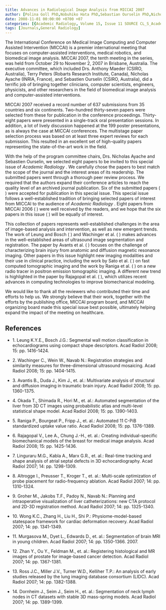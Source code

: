 ```yaml
---
title: Advances in Radiological Image Analysis from MICCAI 2007
author: [Polina Goll PhD,Nobuhiko Hata PhD,Sebastian Ourselin PhD,Nicholas Ayache MD]
date: 2008-11-01 00:00:00 +0700 +07
categories: [{Academic Radiology, Volume 15, Issue 11 SOURCE CL_S_AcademicRadiologyVolume15Issue11 1}]
tags: [Journals,General Radiology]
---
```

The International Conference on Medical Image Computing and Computer Assisted Intervention (MICCAI) is a premier international meeting that focuses on computer-assisted interventions, medical robotics, and biomedical image analysis. MICCAI 2007, the tenth meeting in the series, was held from October 29 to November 2, 2007 in Brisbane, Australia. The executive committee, which included Drs. Anthony Maeder (CSIRO, Australia), Terry Peters (Robarts Research Institute, Canada), Nicholas Ayache (INRIA, France), and Sebastien Ourselin (CSIRO, Australia), did a terrific job of bringing together clinicians, computer scientists, engineers, physicists, and other researchers in the field of biomedical image analysis and computer-assisted interventions.

MICCAI 2007 received a record number of 637 submissions from 35 countries and six continents. Two-hundred thirty-seven papers were selected from these for publication in the conference proceedings. Thirty-eight papers were presented in a single-track oral presentation sessions. In addition, a lot of lively discussion happened at the 199 poster presentations, as is always the case at MICCAI conferences. The multistage paper selection process was based on at least three expert reviews for each submission. This resulted in an excellent set of high-quality papers representing the state-of-the-art work in the field.

With the help of the program committee chairs, Drs. Nicholas Ayache and Sebastien Ourselin, we selected eight papers to be invited to this special issue of _Academic Radiology_ . We carefully chose the papers to best match the scope of the journal and the interest areas of its readership. The submitted papers went through a thorough peer review process. We required that the authors expand their conference articles to reach the quality level of an archived journal publication. Six of the submitted papers ( ) were accepted for publication in this special issue. This special issue follows a well-established tradition of bringing selected papers of interest from MICCAI to the audience of _Academic Radiology_ . Eight papers from MICCAI 2006 ( ) were well received by the readers, and we hope that the six papers in this issue ( ) will be equally of interest.

This collection of papers represents well-established challenges in the area of image-based analysis and intervention, as well as new emergent trends. The work of Leung and Bosch ( ) and Wachinger et al. ( ) makes advances in the well-established areas of ultrasound image segmentation and registration. The paper by Avants et al. ( ) focuses on the challenge of characterizing brain injury from anatomic and diffusion magnetic resonance imaging. Other papers in this issue highlight new imaging modalities and their use in clinical practice, including the work by Sato et al. ( ) on fast computed tomographic imaging and the work by Raniga et al. ( ) on a new radio tracer in positron emission tomographic imaging. A different new trend is highlighted in the paper by Rajagopal et al. ( ), which utilizes recent advances in computing technologies to improve biomechanical modeling.

We would like to thank all the reviewers who contributed their time and efforts to help us. We strongly believe that their work, together with the efforts by the publishing office, MICCAI program board, and MICCAI organizing board made this special issue best possible, ultimately helping expand the impact of the meeting on healthcare.

## References

- 1\. Leung K.Y.E., Bosch J.G.: Segmental wall motion classification in echocardiograms using compact shape descriptors. Acad Radiol 2008; 15: pp. 1416-1424.


- 2\. Wachinger C., Wein W., Navab N.: Registration strategies and similarity measures for three-dimensional ultrasound mosaicing. Acad Radiol 2008; 15: pp. 1404-1415.


- 3\. Avantis B., Duda J., Kim J., et. al.: Multivariate analysis of structural and diffusion imaging in traumatic brain injury. Acad Radiol 2008; 15: pp. 1360-1375.


- 4\. Okada T., Shimada R., Hori M., et. al.: Automated segmentation of the liver from 3D CT images using probabilistic atlas and multi-level statistical shape model. Acad Radiol 2008; 15: pp. 1390-1403.


- 5\. Raniga P., Bourgeat P., Fripp J., et. al.: Automated  11  C-PiB standardized uptake value ratio. Acad Radiol 2008; 15: pp. 1376-1389.


- 6\. Rajagopal V., Lee A., Chung J.-H., et. al.: Creating individual-specific biomechanical models of the breast for medical image analysis. Acad Radiol 2008; 15: pp. 1425-1436.


- 7\. Linguraru M.G., Kabla A., Marx G.R., et. al.: Real-time tracking and shape analysis of atrial septal defects in 3D echocardiography. Acad Radiol 2007; 14: pp. 1298-1309.


- 8\. Altrogge I., Preusser T., Kroger T., et. al.: Multi-scale optimization of probe placement for radio-frequency ablation. Acad Radiol 2007; 14: pp. 1310-1324.


- 9\. Groher M., Jakobs T.F., Padoy N., Navab N.: Planning and intraoperative visualization of liver catheterizations: new CTA protocol and 2D-3D registration method. Acad Radiol 2007; 14: pp. 1325-1340.


- 10\. Wong K.C., Zhang H., Liu H., Shi P.: Physiome-model-based statespace framework for cardiac deformation recovery. Acad Radiol 2007; 14: pp. 1341-1349.


- 11\. Murgasova M., Dyet L., Edwards D., et. al.: Segmentation of brain MRI in young children. Acad Radiol 2007; 14: pp. 1350-1366. 2007.


- 12\. Zhan Y., Ou Y., Feldman M., et. al.: Registering histological and MR images of prostate for image-based cancer detection. Acad Radiol 2007; 14: pp. 1367-1381.


- 13\. Ross J.C., Miller J.V., Turner W.D., Kelliher T.P.: An analysis of early studies released by the lung imaging database consortium (LIDC). Acad Radiol 2007; 14: pp. 1382-1388.


- 14\. Dornheim J., Seim J., Seim H., et. al.: Segmentation of neck lymph nodes in CT datasets with stable 3D mass-spring models. Acad Radiol 2007; 14: pp. 1389-1399.